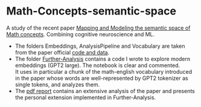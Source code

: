 # Math-Concepts-semantic-space
A study of the recent paper [Mapping and Modeling the semantic space of Math concepts](https://www.sciencedirect.com/science/article/pii/S0010027724002579). Combining cognitive neuroscience and ML.
* The folders Embeddings, AnalysisPipeline and Vocabulary are taken from the paper official [code and data](https://osf.io/dxg2w/).
* The folder [Further-Analysis](https://github.com/dhia680/Math-Concepts-semantic-space/tree/603ebbc58472c9204e25f9fbdce5f7e5ffe7c21e/Further-Analysis) contains a code I wrote to explore modern embeddings (GPT2 large). The notebook is clear and commented. <br>
It uses in particular a chunk of the math-english vocabulary introduced in the paper whose words are well-represented by GPT2 tokenizer as single tokens, and analyzes them.
* The [pdf report](https://github.com/dhia680/Math-Concepts-semantic-space/blob/603ebbc58472c9204e25f9fbdce5f7e5ffe7c21e/Paper%20analysis%2Breview%2Bextension.pdf) contains an extensive analysis of the paper and presents the personal extension implemented in Further-Analysis.
